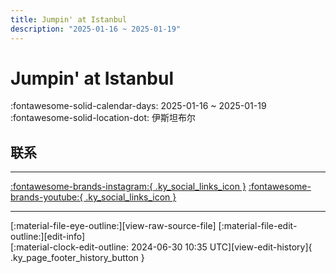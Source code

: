 ```yaml
---
title: Jumpin' at Istanbul
description: "2025-01-16 ~ 2025-01-19"
---
```


# Jumpin' at Istanbul 

:fontawesome-solid-calendar-days: 2025-01-16 ~ 2025-01-19  
:fontawesome-solid-location-dot: 伊斯坦布尔  

## 联系


---

 [:fontawesome-brands-instagram:{ .ky_social_links_icon }](https://instagram.com/jumpinatistanbul) [:fontawesome-brands-youtube:{ .ky_social_links_icon }](https://youtube.com/@jumpinatistanbul)

---

<div class="ky_page_footer" markdown>
<div class="ky_page_footer_trailing" markdown="span">
[:material-file-eye-outline:][view-raw-source-file]
[:material-file-edit-outline:][edit-info]
</div>
<div class="ky_page_footer_leading" markdown="span">
[:material-clock-edit-outline: 2024-06-30 10:35 UTC][view-edit-history]{ .ky_page_footer_history_button }
</div>
</div>

[view-raw-source-file]: https://github.com/swingdance/events/blob/main/2025/tr_TR/jumpin-at-istanbul-2025.json "查看原始源文件"
[edit-info]: https://github.com/swingdance/events/issues/new?assignees=&labels=update+event&projects=&template=03-update_entity.yml&title=Update%20Event%3A%202025%2Ftr_TR%20%E2%80%A2%20Jumpin%27%20at%20Istanbul&region=tr_TR&year=2025&id=jumpin-at-istanbul-2025&name=Jumpin%27%20at%20Istanbul&org_id= "编辑信息"

[view-edit-history]: https://github.com/swingdance/events/commits/main/2025/tr_TR/jumpin-at-istanbul-2025.json "查看编辑历史"
